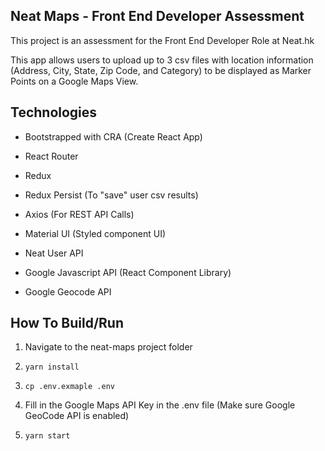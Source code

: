 ## Neat Maps - Front End Developer Assessment

This project is an assessment for the Front End Developer Role at Neat.hk

This app allows users to upload up to 3 csv files with location information (Address, City, State, Zip Code, and Category) to be displayed as Marker Points on a Google Maps View.

## Technologies

- Bootstrapped with CRA (Create React App)
- React Router
- Redux
- Redux Persist (To "save" user csv results)
- Axios (For REST API Calls)
- Material UI (Styled component UI)

- Neat User API
- Google Javascript API (React Component Library)
- Google Geocode API

## How To Build/Run

1. Navigate to the neat-maps project folder

2. ```yarn install```

3. ```cp .env.exmaple .env```

4. Fill in the Google Maps API Key in the .env file (Make sure Google GeoCode API is enabled)

5. ```yarn start```
